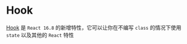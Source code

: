 # Hook

[Hook](https://zh-hans.reactjs.org/docs/hooks-intro.html) 是 `React 16.8` 的新增特性，它可以让你在不编写 `class` 的情况下使用 `state` 以及其他的 `React` 特性
